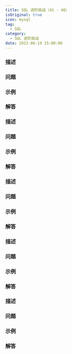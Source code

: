 ```yaml
---
title: SQL 进阶挑战（41 - 46）
isOriginal: true
icon: mysql
tag:
  - SQL
category:
  - SQL 进阶挑战
date: 2022-06-19 15:00:00
---
```




### 描述

### 问题

### 示例

### 解答





### 描述

### 问题

### 示例

### 解答



### 描述

### 问题

### 示例

### 解答



### 描述

### 问题

### 示例

### 解答



### 描述

### 问题

### 示例

### 解答
